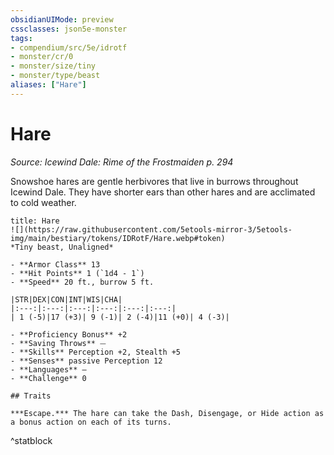 ```yaml
---
obsidianUIMode: preview
cssclasses: json5e-monster
tags:
- compendium/src/5e/idrotf
- monster/cr/0
- monster/size/tiny
- monster/type/beast
aliases: ["Hare"]
---
```

# Hare
*Source: Icewind Dale: Rime of the Frostmaiden p. 294*  

Snowshoe hares are gentle herbivores that live in burrows throughout Icewind Dale. They have shorter ears than other hares and are acclimated to cold weather.

```ad-statblock
title: Hare
![](https://raw.githubusercontent.com/5etools-mirror-3/5etools-img/main/bestiary/tokens/IDRotF/Hare.webp#token)
*Tiny beast, Unaligned*

- **Armor Class** 13
- **Hit Points** 1 (`1d4 - 1`)
- **Speed** 20 ft., burrow 5 ft.

|STR|DEX|CON|INT|WIS|CHA|
|:---:|:---:|:---:|:---:|:---:|:---:|
| 1 (-5)|17 (+3)| 9 (-1)| 2 (-4)|11 (+0)| 4 (-3)|

- **Proficiency Bonus** +2
- **Saving Throws** ⏤
- **Skills** Perception +2, Stealth +5
- **Senses** passive Perception 12
- **Languages** —
- **Challenge** 0

## Traits

***Escape.*** The hare can take the Dash, Disengage, or Hide action as a bonus action on each of its turns.
```
^statblock